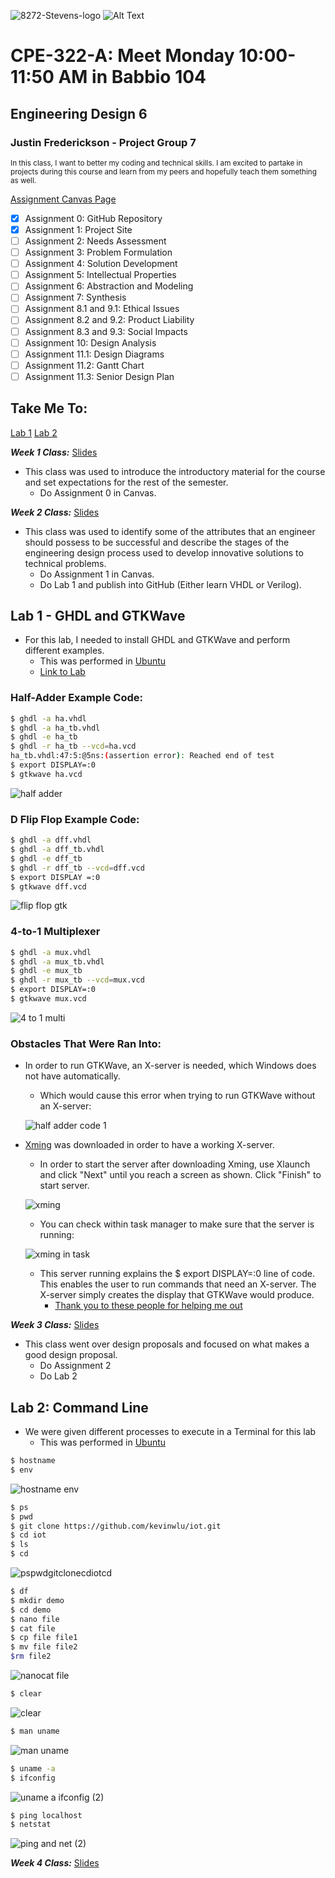![8272-Stevens-logo](https://user-images.githubusercontent.com/112715031/215599379-08253fee-1a1b-40b8-bf1e-6b9886d92b06.svg)
![Alt Text](https://media.giphy.com/media/Y0zTJ7VrKo9P2/giphy.gif)

# CPE-322-A: Meet Monday 10:00-11:50 AM in Babbio 104
## Engineering Design 6
### Justin Frederickson - Project Group 7

<sub>In this class, I want to better my coding and technical skills. I am excited to partake in projects during this course and learn from my peers and hopefully teach them something as well.</sub>

[Assignment Canvas Page](https://sit.instructure.com/courses/64902/assignments)
- [x] Assignment 0: GitHub Repository 
- [x] Assignment 1: Project Site
- [ ] Assignment 2: Needs Assessment
- [ ] Assignment 3: Problem Formulation
- [ ] Assignment 4: Solution Development
- [ ] Assignment 5: Intellectual Properties
- [ ] Assignment 6: Abstraction and Modeling
- [ ] Assignment 7: Synthesis
- [ ] Assignment 8.1 and 9.1: Ethical Issues
- [ ] Assignment 8.2 and 9.2: Product Liability
- [ ] Assignment 8.3 and 9.3: Social Impacts
- [ ] Assignment 10: Design Analysis
- [ ] Assignment 11.1: Design Diagrams
- [ ] Assignment 11.2: Gantt Chart
- [ ] Assignment 11.3: Senior Design Plan

## Take Me To: 
[Lab 1](https://github.com/Justin-Frederickson/CPE-322-A/blob/main/README.md#lab-1---ghdl-and-gtkwave)
[Lab 2](https://github.com/Justin-Frederickson/CPE-322-A/blob/main/README.md#lab-2-command-line)

***Week 1 Class:***
[Slides](https://docs.google.com/presentation/d/1EON8wVCtc3M37qrlbpdFvbo2FVSsxpGTJ8VCOo5dSWI/edit)
- This class was used to introduce the introductory material for the course and set expectations for the rest of the semester.
  - Do Assignment 0 in Canvas.

***Week 2 Class:***
[Slides](https://docs.google.com/presentation/d/1Uh1TXoYzjnceXi6R4fjWkOPfbCHY4uNWmRdT_rICJ2c/edit#slide=id.p4)
- This class was used to identify some of the attributes that an engineer should possess to be successful and describe the stages of the engineering design process used to develop innovative solutions to technical problems.
  - Do Assignment 1 in Canvas.
  - Do Lab 1 and publish into GitHub (Either learn VHDL or Verilog).
  
## Lab 1 - GHDL and GTKWave
- For this lab, I needed to install GHDL and GTKWave and perform different examples.
  - This was performed in [Ubuntu](https://ubuntu.com/)
  - [Link to Lab](https://github.com/kevinwlu/dsd/tree/master/ghdl)
  
### Half-Adder Example Code:
```sh
$ ghdl -a ha.vhdl
$ ghdl -a ha_tb.vhdl
$ ghdl -e ha_tb
$ ghdl -r ha_tb --vcd=ha.vcd
ha_tb.vhdl:47:5:@5ns:(assertion error): Reached end of test
$ export DISPLAY=:0
$ gtkwave ha.vcd
```  
![half adder](https://user-images.githubusercontent.com/112715031/215637050-99fff18b-db58-4818-96e1-9f6105d51d07.JPG)

### D Flip Flop Example Code:
```sh
$ ghdl -a dff.vhdl
$ ghdl -a dff_tb.vhdl
$ ghdl -e dff_tb
$ ghdl -r dff_tb --vcd=dff.vcd
$ export DISPLAY =:0
$ gtkwave dff.vcd
```
![flip flop gtk](https://user-images.githubusercontent.com/112715031/215637314-429526d2-4dd4-4ef8-bcc6-df8d55c6983e.JPG)

### 4-to-1 Multiplexer
```sh
$ ghdl -a mux.vhdl
$ ghdl -a mux_tb.vhdl
$ ghdl -e mux_tb
$ ghdl -r mux_tb --vcd=mux.vcd
$ export DISPLAY=:0
$ gtkwave mux.vcd
```
![4 to 1 multi](https://user-images.githubusercontent.com/112715031/215922535-51b057cb-b620-4328-a0d8-d7ac483074b9.JPG)

### Obstacles That Were Ran Into: 
- In order to run GTKWave, an X-server is needed, which Windows does not have automatically. 
  - Which would cause this error when trying to run GTKWave without an X-server:
  
  ![half adder code 1](https://user-images.githubusercontent.com/112715031/215638323-9c1197e6-af68-486e-b0d7-b60c34973afa.JPG)

- [Xming](https://sourceforge.net/projects/xming/) was downloaded in order to have a working X-server.
  - In order to start the server after downloading Xming, use Xlaunch and click "Next" until you reach a screen as shown. Click "Finish" to start server.
  
  ![xming](https://user-images.githubusercontent.com/112715031/215922972-daf50887-d050-4316-92ca-d9ec0e2ddb2e.JPG)
  
  - You can check within task manager to make sure that the server is running: 
  
  ![xming in task](https://user-images.githubusercontent.com/112715031/215923937-9673e731-f8eb-4e1e-a4a6-4e106b4e2c9d.JPG)

  - This server running explains the $ export DISPLAY=:0 line of code. This enables the user to run commands that need an X-server. The X-server simply creates the display that GTKWave would produce. 
    - [Thank you to these people for helping me out](https://stackoverflow.com/questions/65844764/could-not-initialize-gtk-is-display-env-var-xhost-set-on-debian-wsl#:~:text=The%20error%20is%20due%20to,that%20require%20an%20X%20server.)

***Week 3 Class:***
[Slides](https://docs.google.com/presentation/d/1Q7mT4uKBsrwoN9vUQ16G_DVsxvoeXVz9X-wufzpt1m4/edit#slide=id.p4)
- This class went over design proposals and focused on what makes a good design proposal.
  - Do Assignment 2
  - Do Lab 2

## Lab 2: Command Line ##
- We were given different processes to execute in a Terminal for this lab
  - This was performed in [Ubuntu](https://ubuntu.com/)
```sh
$ hostname 
$ env
```
![hostname env](https://user-images.githubusercontent.com/112715031/217091959-fe2697c5-d6cb-46d4-be5b-09ac82f98746.JPG)

```sh
$ ps
$ pwd 
$ git clone https://github.com/kevinwlu/iot.git
$ cd iot
$ ls
$ cd
```
![pspwdgitclonecdiotcd](https://user-images.githubusercontent.com/112715031/217092181-0b03d8cf-bb87-4307-a035-c691eb87d51d.JPG)

```sh
$ df
$ mkdir demo
$ cd demo
$ nano file
$ cat file
$ cp file file1
$ mv file file2
$rm file2
```
![nanocat file](https://user-images.githubusercontent.com/112715031/217093010-66ba9bd3-86f9-4160-9c44-bca7c7d48d32.JPG)

```sh
$ clear
```
![clear](https://user-images.githubusercontent.com/112715031/217093097-8b30a686-3ec9-4439-accb-90468336c568.JPG)

```sh
$ man uname 
```
![man uname](https://user-images.githubusercontent.com/112715031/217093445-791ca549-a24c-4efd-a7d3-a23b61ab633d.JPG)

```sh
$ uname -a
$ ifconfig
```
![uname a ifconfig (2)](https://user-images.githubusercontent.com/112715031/217094080-2eba964f-fcf6-4d09-aeba-da86cfa7531d.jpg)

```sh
$ ping localhost
$ netstat
```
![ping and net (2)](https://user-images.githubusercontent.com/112715031/217094333-d9e02ff8-966b-427e-9cd9-e36304617dbc.jpg)

***Week 4 Class:***
[Slides](https://docs.google.com/presentation/d/1xiEvUE-jEBfzjii-egaJDa2-X8TgDXZcqa2o6Ssakto/edit#slide=id.p4)






